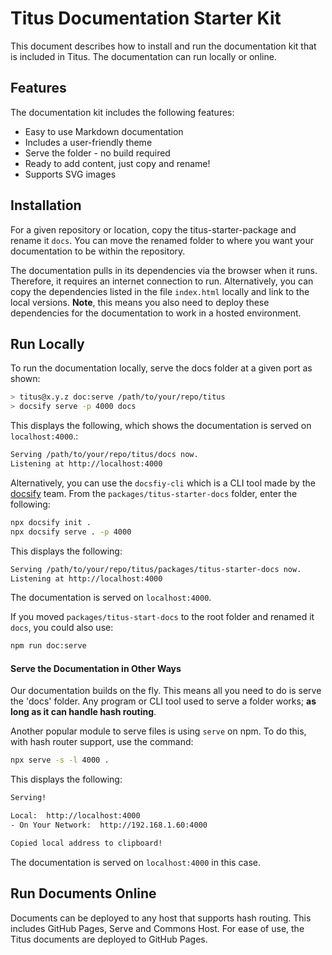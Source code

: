 # Titus Documentation Starter Kit

This document describes how to install and run the documentation kit that is included in Titus. The documentation can run locally or online. 

## Features
The documentation kit includes the following features:

* Easy to use Markdown documentation
* Includes a user-friendly theme
* Serve the folder - no build required
* Ready to add content, just copy and rename!
* Supports SVG images


## Installation
For a given repository or location, copy the titus-starter-package and rename it `docs`. 
You can move the renamed folder to where you want your documentation to be within the repository.

The documentation pulls in its dependencies via the browser when it runs. Therefore, it requires an internet connection to run. Alternatively, you can copy the dependencies listed in the file `index.html` locally and link to the local versions. **Note**, this means you also need to deploy these dependencies for the documentation to work in a hosted environment.

## Run Locally
To run the documentation locally, serve the docs folder at a given port as shown: 

```sh
> titus@x.y.z doc:serve /path/to/your/repo/titus
> docsify serve -p 4000 docs
```

This displays the following, which shows the documentation is served on `localhost:4000`.:

```sh
Serving /path/to/your/repo/titus/docs now.
Listening at http://localhost:4000
```

Alternatively, you can use the `docsfiy-cli` which is a CLI tool made by the [docsify] team.
From the `packages/titus-starter-docs` folder, enter the following:
```sh
npx docsify init .
npx docsify serve . -p 4000
```

This displays the following:

```sh
Serving /path/to/your/repo/titus/packages/titus-starter-docs now.
Listening at http://localhost:4000

```

The documentation is served on `localhost:4000`.

If you moved `packages/titus-start-docs` to the root folder and renamed it `docs`, you could also use: 
```sh
npm run doc:serve
```

#### Serve the Documentation in Other Ways
Our documentation builds on the fly. This means all you need to do is serve the 'docs' folder. Any program or CLI tool used to serve a folder works; __as long as it can handle hash routing__.

Another popular module to serve files is using `serve` on npm. To do this, with hash router support, use the command:

```sh
npx serve -s -l 4000 .
```

This displays the following:

```sh 
Serving!

Local:  http://localhost:4000
- On Your Network:  http://192.168.1.60:4000

Copied local address to clipboard!
```

The documentation is served on `localhost:4000` in this case.

## Run Documents Online
Documents can be deployed to any host that supports hash routing. This includes GitHub Pages, Serve and Commons Host. For ease of use, the Titus documents are deployed to GitHub Pages.


[docsify]: https://docsify.js.org
